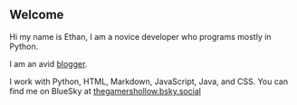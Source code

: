 ## Welcome
Hi my name is Ethan, I am a novice developer who programs mostly in Python.

I am an avid [blogger](https://thegamershollow.github.io). 

I work with Python, HTML, Markdown, JavaScript, Java, and CSS.
You can find me on BlueSky at [thegamershollow.bsky.social](https://bsky.app/profile/thegamershollow.bsky.social)

